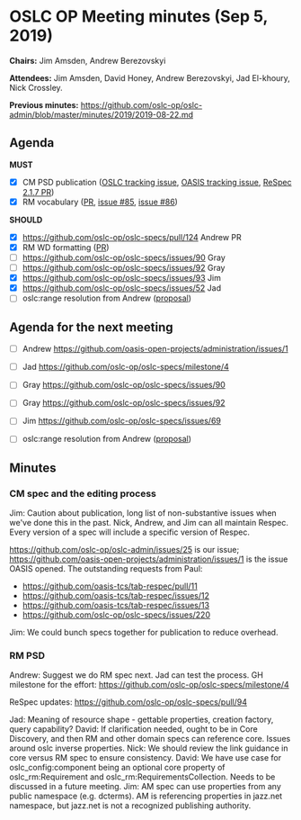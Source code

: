 # OSLC OP Meeting minutes (Sep 5, 2019)

**Chairs:** Jim Amsden, Andrew Berezovskyi

**Attendees:** Jim Amsden, David Honey, Andrew Berezovskyi, Jad El-khoury, Nick Crossley.

**Previous minutes:** https://github.com/oslc-op/oslc-admin/blob/master/minutes/2019/2019-08-22.md

## Agenda

**MUST**

- [x] CM PSD publication ([OSLC tracking issue](https://github.com/oslc-op/oslc-admin/issues/25), [OASIS tracking issue](https://github.com/oasis-open-projects/administration/issues/1), [ReSpec 2.1.7 PR](https://github.com/oasis-tcs/tab-respec/pull/9))
- [x] RM vocabulary ([PR](https://github.com/oslc-op/oslc-specs/pull/119), [issue #85](https://github.com/oslc-op/oslc-specs/issues/85), [issue #86](https://github.com/oslc-op/oslc-specs/issues/86))

**SHOULD**

- [x] https://github.com/oslc-op/oslc-specs/pull/124 Andrew PR
- [x] RM WD formatting ([PR](https://github.com/oslc-op/oslc-specs/pull/94)) 
- [ ] https://github.com/oslc-op/oslc-specs/issues/90 Gray
- [ ] https://github.com/oslc-op/oslc-specs/issues/92 Gray
- [x] https://github.com/oslc-op/oslc-specs/issues/93 Jim
- [x] https://github.com/oslc-op/oslc-specs/issues/52 Jad
- [ ] oslc:range resolution from Andrew ([proposal](https://github.com/oslc-op/oslc-specs/issues/76#issuecomment-524371834))

## Agenda for the next meeting

- [ ] Andrew https://github.com/oasis-open-projects/administration/issues/1
- [ ] Jad https://github.com/oslc-op/oslc-specs/milestone/4
- [ ] Gray https://github.com/oslc-op/oslc-specs/issues/90
- [ ] Gray https://github.com/oslc-op/oslc-specs/issues/92
- [ ] Jim https://github.com/oslc-op/oslc-specs/issues/69
- [ ] oslc:range resolution from Andrew ([proposal](https://github.com/oslc-op/oslc-specs/issues/76#issuecomment-524371834))


## Minutes

### CM spec and the editing process

Jim: Caution about publication, long list of non-substantive issues when we've done this in the past.
Nick, Andrew, and Jim can all maintain Respec.
Every version of a spec will include a specific version of Respec.

https://github.com/oslc-op/oslc-admin/issues/25 is our issue; https://github.com/oasis-open-projects/administration/issues/1 is the issue OASIS opened. The outstanding requests from Paul:

- https://github.com/oasis-tcs/tab-respec/pull/11
- https://github.com/oasis-tcs/tab-respec/issues/12
- https://github.com/oasis-tcs/tab-respec/issues/13
- https://github.com/oslc-op/oslc-specs/issues/220

Jim: We could bunch specs together for publication to reduce overhead.

### RM PSD

Andrew: Suggest we do RM spec next. Jad can test the process. GH milestone for the effort: https://github.com/oslc-op/oslc-specs/milestone/4

ReSpec updates: https://github.com/oslc-op/oslc-specs/pull/94

Jad: Meaning of resource shape - gettable properties, creation factory, query capability?
David: If clarification needed, ought to be in Core Discovery, and then RM and other domain specs can reference core.
Issues around oslc inverse properties. 
Nick: We should review the link guidance in core versus RM spec to ensure consistency.
David: We have use case for oslc_config:component being an optional core property of oslc_rm:Requirement and oslc_rm:RequirementsCollection. Needs to be discussed in a future meeting.
Jim: AM spec can use properties from any public namespace (e.g. dcterms).
AM is referencing properties in jazz.net namespace, but jazz.net is not a recognized publishing authority.
